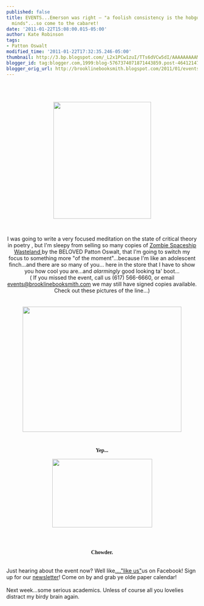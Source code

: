 ```yaml
---
published: false
title: EVENTS...Emerson was right — "a foolish consistency is the hobgoblin of little
  minds"...so come to the cabaret!
date: '2011-01-22T15:08:00.015-05:00'
author: Kate Robinson
tags:
- Patton Oswalt
modified_time: '2011-01-22T17:32:35.246-05:00'
thumbnail: http://3.bp.blogspot.com/_L2x1PCw1zuI/TTs6dVCw5dI/AAAAAAAAAMU/6rFUwMbyuQE/s72-c/david-bowie-138.jpg
blogger_id: tag:blogger.com,1999:blog-5767374071871443859.post-4641214712905806354
blogger_orig_url: http://brooklinebooksmith.blogspot.com/2011/01/eventsemerson-was-right-foolish.html
---
```


<div align="center"><br /></div><br /><div align="center"><br /></div><img style="TEXT-ALIGN: center; MARGIN: 0px auto 10px; WIDTH: 257px; DISPLAY: block; HEIGHT: 307px; CURSOR: hand" id="BLOGGER_PHOTO_ID_5565106040085734866" border="0" alt="" src="http://3.bp.blogspot.com/_L2x1PCw1zuI/TTs6dVCw5dI/AAAAAAAAAMU/6rFUwMbyuQE/s400/david-bowie-138.jpg" /><br /><br /><div align="center">I was going to write a very focused meditation on the state of critical theory in poetry , but I'm sleepy from selling so many copies of <a href="http://www.brooklinebooksmith-shop.com/book/9781439149089">Zombie Spaceship Wasteland </a>by the BELOVED Patton Oswalt, that I'm going to switch my focus to something more "of the moment"...because I'm like an adolescent finch...and there are so many of you... here in the store that I have to show you how cool you are...and <em>alarmingly</em> good looking ta' boot...<br /></div><div align="center">( If you missed the event, call us (617) 566-6660, or email <a href="mailto:events@brooklinebooksmith.com">events@brooklinebooksmith.com</a> we may still have signed copies available. Check out these pictures of the line...)</div><br /><div align="center"><br /></div><img style="TEXT-ALIGN: center; MARGIN: 0px auto 10px; WIDTH: 418px; DISPLAY: block; HEIGHT: 329px; CURSOR: hand" id="BLOGGER_PHOTO_ID_5565109150805254258" border="0" alt="" src="http://4.bp.blogspot.com/_9hWTUgNRjUU/TTs9SZYF4HI/AAAAAAAAACQ/30pVS_AAXsY/s320/line%2Bpatton%2B2.JPG" /><br /><p align="center"><strong><span style="font-family:verdana;">Yep... </p><img style="TEXT-ALIGN: center; MARGIN: 0px auto 10px; WIDTH: 263px; DISPLAY: block; HEIGHT: 180px; CURSOR: hand" id="BLOGGER_PHOTO_ID_5565112895929095938" border="0" alt="" src="http://3.bp.blogspot.com/_L2x1PCw1zuI/TTtAsZDMlwI/AAAAAAAAAMc/aG-A_RrCIZ8/s400/line%2Bpatton.bmp" /></span></strong><br /><br /><p align="center"><strong><span style="font-family:verdana;">Chowder.</span></strong><br /><br /></p>Just hearing about the event now? Well like<a href="http://www.facebook.com/home.php#!/brooklinebooksmith">...."like us"</a>us on Facebook! Sign up for our <a href="http://www.brooklinebooksmith.com/b-mail.htm">newsletter</a>! Come on by and grab ye olde paper calendar!<br /><br />Next week...some serious academics. Unless of course all you lovelies distract my birdy brain again.